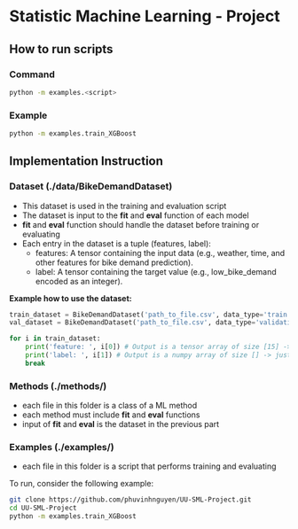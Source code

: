 # Statistic Machine Learning - Project

## How to run scripts
### Command
```bash
python -m examples.<script>
```

### Example
```bash
python -m examples.train_XGBoost
```

## Implementation Instruction

### Dataset (./data/BikeDemandDataset)
- This dataset is used in the training and evaluation script
- The dataset is input to the **fit** and **eval** function of each model
- **fit** and **eval** function should handle the dataset before training or evaluating
- Each entry in the dataset is a tuple (features, label):
    - features: A tensor containing the input data (e.g., weather, time, and other features for bike demand prediction).
    - label: A tensor containing the target value (e.g., low_bike_demand encoded as an integer).

**Example how to use the dataset:**

```python
train_dataset = BikeDemandDataset('path_to_file.csv', data_type='train') # get the train split
val_dataset = BikeDemandDataset('path_to_file.csv', data_type='validation') # get the validation split

for i in train_dataset:
    print('feature: ', i[0]) # Output is a tensor array of size [15] -> an array of number
    print('label: ', i[1]) # Output is a numpy array of size [] -> just a number
    break
```

### Methods (./methods/)
- each file in this folder is a class of a ML method
- each method must include **fit** and **eval** functions
- input of **fit** and **eval** is the dataset in the previous part

### Examples (./examples/)
- each file in this folder is a script that performs training and evaluating

To run, consider the following example:

```bash
git clone https://github.com/phuvinhnguyen/UU-SML-Project.git
cd UU-SML-Project
python -m examples.train_XGBoost
```